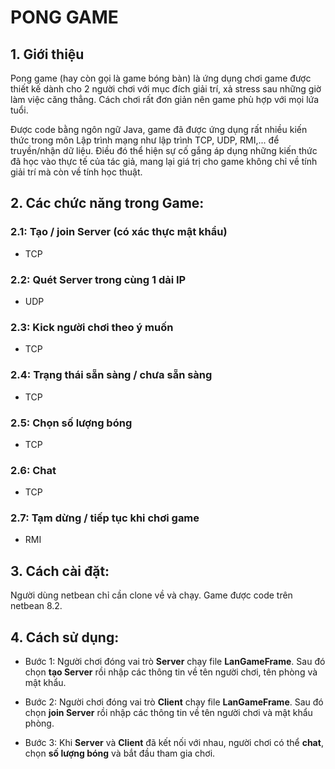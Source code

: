 # 									PONG GAME

## 1. Giới thiệu

Pong game (hay còn gọi là game bóng bàn) là ứng dụng chơi game được thiết kế dành cho 2 người chơi với mục đích giải trí, xả stress sau những giờ làm việc căng thẳng. Cách chơi rất đơn giản nên game phù hợp với mọi lứa tuổi.

Được code bằng ngôn ngữ Java, game đã được ứng dụng rất nhiều kiến thức trong môn Lập trình mạng như lập trình TCP, UDP, RMI,... để truyền/nhận dữ liệu. Điều đó thể hiện sự cố gắng áp dụng những kiến thức đã học vào thực tế của tác giả, mang lại giá trị cho game không chỉ về tính giải trí mà còn về tính học thuật.

## 2. Các chức năng trong Game:

### 2.1: Tạo / join Server (có xác thực mật khẩu)

- TCP 

### 2.2: Quét Server trong cùng 1 dải IP

- UDP

### 2.3: Kick người chơi theo ý muốn

- TCP

### 2.4: Trạng thái sẵn sàng / chưa sẵn sàng 

- TCP

### 2.5: Chọn số lượng bóng

- TCP

### 2.6: Chat

- TCP

### 2.7: Tạm dừng / tiếp tục khi chơi game

- RMI

## 3. Cách cài đặt:

Người dùng netbean chỉ cần clone về và chạy. Game được code trên netbean 8.2.

## 4. Cách sử dụng:

- Bước 1: Người chơi đóng vai trò **Server** chạy file **LanGameFrame**. Sau đó chọn **tạo Server** rồi nhập các thông tin về tên người chơi, tên phòng và mật khẩu.

- Bước 2: Người chơi đóng vai trò **Client** chạy file **LanGameFrame**. Sau đó chọn **join Server** rồi nhập các thông tin về tên người chơi và mật khẩu phòng.
- Bước 3: Khi **Server** và **Client** đã kết nối với nhau, người chơi có thể **chat**, chọn **số lượng bóng** và bắt đầu tham gia chơi.



